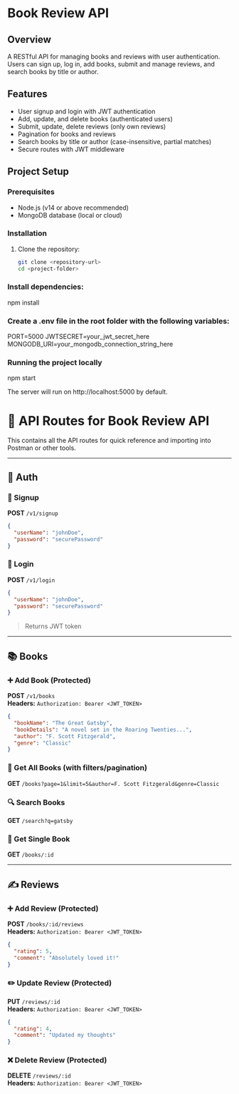 # Book Review API

## Overview

A RESTful API for managing books and reviews with user authentication. Users can sign up, log in, add books, submit and manage reviews, and search books by title or author.

## Features

- User signup and login with JWT authentication
- Add, update, and delete books (authenticated users)
- Submit, update, delete reviews (only own reviews)
- Pagination for books and reviews
- Search books by title or author (case-insensitive, partial matches)
- Secure routes with JWT middleware

## Project Setup

### Prerequisites

- Node.js (v14 or above recommended)
- MongoDB database (local or cloud)

### Installation

1. Clone the repository:
   ```bash
   git clone <repository-url>
   cd <project-folder>
   ```

### Install dependencies:

npm install

### Create a .env file in the root folder with the following variables:

PORT=5000
JWTSECRET=your_jwt_secret_here
MONGODB_URI=your_mongodb_connection_string_here

### Running the project locally

npm start

The server will run on http://localhost:5000 by default.

# 📮 API Routes for Book Review API

This contains all the API routes for quick reference and importing into Postman or other tools.

---

## 🧑 Auth

### 🔐 Signup

**POST** `/v1/signup`

```json
{
  "userName": "johnDoe",
  "password": "securePassword"
}
```

### 🔐 Login

**POST** `/v1/login`

```json
{
  "userName": "johnDoe",
  "password": "securePassword"
}
```

> Returns JWT token

---

## 📚 Books

### ➕ Add Book (Protected)

**POST** `/v1/books`  
**Headers:** `Authorization: Bearer <JWT_TOKEN>`

```json
{
  "bookName": "The Great Gatsby",
  "bookDetails": "A novel set in the Roaring Twenties...",
  "author": "F. Scott Fitzgerald",
  "genre": "Classic"
}
```

### 📖 Get All Books (with filters/pagination)

**GET** `/books?page=1&limit=5&author=F. Scott Fitzgerald&genre=Classic`

### 🔍 Search Books

**GET** `/search?q=gatsby`

### 📘 Get Single Book

**GET** `/books/:id`

---

## ✍️ Reviews

### ➕ Add Review (Protected)

**POST** `/books/:id/reviews`  
**Headers:** `Authorization: Bearer <JWT_TOKEN>`

```json
{
  "rating": 5,
  "comment": "Absolutely loved it!"
}
```

### ✏️ Update Review (Protected)

**PUT** `/reviews/:id`  
**Headers:** `Authorization: Bearer <JWT_TOKEN>`

```json
{
  "rating": 4,
  "comment": "Updated my thoughts"
}
```

### ❌ Delete Review (Protected)

**DELETE** `/reviews/:id`  
**Headers:** `Authorization: Bearer <JWT_TOKEN>`
